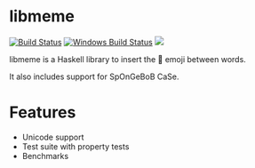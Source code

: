 # libmeme

[![Build Status](https://travis-ci.org/vmchale/libmeme.svg?branch=master)](https://travis-ci.org/vmchale/libmeme)
[![Windows Build Status](https://ci.appveyor.com/api/projects/status/github/vmchale/libmeme?svg=true)](https://ci.appveyor.com/project/vmchale/libmeme)
![](https://img.shields.io/github/languages/count/vmchale/libmeme.svg)

libmeme is a Haskell library to insert the 👏 emoji between words.

It also includes support for SpOnGeBoB CaSe.

# Features

* Unicode support
* Test suite with property tests
* Benchmarks

